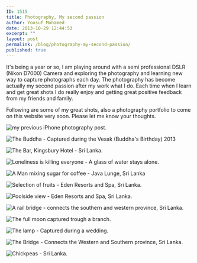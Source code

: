```yaml
---
ID: 1515
title: Photography, My second passion
author: Yoosuf Mohamed
date: 2013-10-29 12:44:53
excerpt: ""
layout: post
permalink: /blog/photography-my-second-passion/
published: true
---
```


It's being a year or so, I am playing around with a semi professional DSLR (Nikon D7000) Camera and exploring the photography and learning new way to capture photographs each day. The photography has become actually my second passion after my work what I do. Each time when I learn and get great shots I do really enjoy and getting great positive feedback from my friends and family.

Following are some of my great shots, also a photography portfolio to come on this website very soon. Please let me know your thoughts.

![my previous iPhone photography](http://yoosuf.co/blog/yoosuf-iphone-photography) post.

![The Buddha - Captured during the Vesak (Buddha's Birthday) 2013](https://drscdn.500px.org/photo/35740852/q%3D80_m%3D1000/91ed374278bb49d22b7a0119a0efba47)

![The Bar, Kingsbury Hotel - Sri Lanka.](https://drscdn.500px.org/photo/44156856/q%3D80_m%3D2000/fdccb94e67eb0b963b35ca7b36ff21bc)

![Loneliness is killing everyone - A glass of water stays alone.](http://s3.amazonaws.com/yoosuf.me/wp-content/uploads/2013/10/YMP_4273.jpg)

![A Man mixing sugar for coffee - Java Lunge, Sri Lanka](http://s3.amazonaws.com/yoosuf.me/wp-content/uploads/2013/10/DSC_2638.jpg)

![Selection of fruits - Eden Resorts and Spa, Sri Lanka.](http://s3.amazonaws.com/yoosuf.me/wp-content/uploads/2013/10/YMP_4743.jpg)

![Poolside view - Eden Resorts and Spa, Sri Lanka.](https://drscdn.500px.org/photo/47089178/q%3D80_m%3D2000/2b00a0b291d6a581dd88f85b84dbb113)

![A rail bridge - connects the southern and western province, Sri Lanka.](https://drscdn.500px.org/photo/47088480/q%3D80_m%3D2000/ab90c6677b7c746e8a4066ac34b405a1)

![The full moon captured trough a branch.](http://s3.amazonaws.com/yoosuf.me/wp-content/uploads/2013/10/YMP_4362.jpg)

![The lamp - Captured during a wedding.](http://s3.amazonaws.com/yoosuf.me/wp-content/uploads/2013/10/YMP_4209.jpg)

![The Bridge - Connects the Western and Southern province, Sri Lanka.](http://s3.amazonaws.com/yoosuf.me/wp-content/uploads/2013/10/YMP_4948.jpg)

![Chickpeas - Sri Lanka.](http://s3.amazonaws.com/yoosuf.me/wp-content/uploads/2013/10/DSC0945.jpg)
